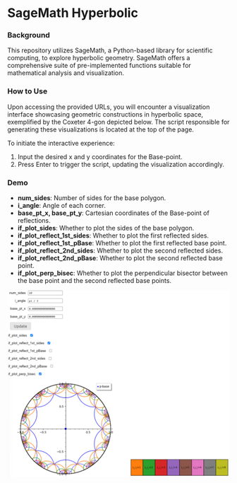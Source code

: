 # SageMath Hyperbolic

### Background
This repository utilizes SageMath, a Python-based library for scientific computing, to explore hyperbolic geometry. SageMath offers a comprehensive suite of pre-implemented functions suitable for mathematical analysis and visualization.

### How to Use
Upon accessing the provided URLs, you will encounter a visualization interface showcasing geometric constructions in hyperbolic space, exemplified by the Coxeter 4-gon depicted below. The script responsible for generating these visualizations is located at the top of the page.

To initiate the interactive experience:
1. Input the desired x and y coordinates for the Base-point.
2. Press Enter to trigger the script, updating the visualization accordingly.

### Demo
- **num_sides**: Number of sides for the base polygon.
- **i_angle**: Angle of each corner.
- **base_pt_x, base_pt_y**: Cartesian coordinates of the Base-point of reflections.
- **if_plot_sides**: Whether to plot the sides of the base polygon.
- **if_plot_reflect_1st_sides**: Whether to plot the first reflected sides.
- **if_plot_reflect_1st_pBase**: Whether to plot the first reflected base point.
- **if_plot_reflect_2nd_sides**: Whether to plot the second reflected sides.
- **if_plot_reflect_2nd_pBase**: Whether to plot the second reflected base point.
- **if_plot_perp_bisec**: Whether to plot the perpendicular bisector between the base point and the second reflected base points.

![Coxeter 4-gon](./demo.png)
